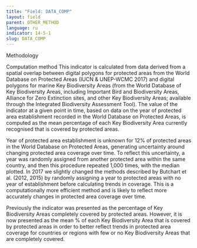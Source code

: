 ```yaml
---
title: "Field: DATA_COMP"
layout: field
parent: OTHER_METHOD
language: ru
indicator: 14-5-1
slug: DATA_COMP
---
```

Methodology

Computation method
This indicator is calculated from data derived from a spatial overlap between digital polygons for protected areas from the World Database on Protected Areas (IUCN & UNEP-WCMC 2017) and digital polygons for marine Key Biodiversity Areas (from the World Database of Key Biodiversity Areas, including Important Bird and Biodiversity Areas, Alliance for Zero Extinction sites, and other Key Biodiversity Areas; available through the Integrated Biodiversity Assessment Tool). The value of the indicator at a given point in time, based on data on the year of protected area establishment recorded in the World Database on Protected Areas, is computed as the mean percentage of each Key Biodiversity Area currently recognised that is covered by protected areas.

Year of protected area establishment is unknown for 12% of protected areas in the World Database on Protected Areas, generating uncertainty around changing protected area coverage over time. To reflect this uncertainty, a year was randomly assigned from another protected area within the same country, and then this procedure repeated 1,000 times, with the median plotted. In 2017 we slightly changed the methods described by Butchart et al. (2012, 2015) by randomly assigning a year to protected areas with no year of establishment before calculating trends in coverage. This is a computationally more efficient method and is likely to reflect more accurately changes in protected area coverage over time. 

Previously the indicator was presented as the percentage of Key Biodiversity Areas completely covered by protected areas. However, it is now presented as the mean % of each Key Biodiversity Area that is covered by protected areas in order to better reflect trends in protected area coverage for countries or regions with few or no Key Biodiversity Areas that are completely covered.